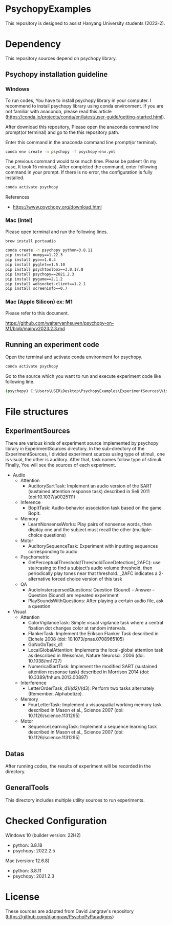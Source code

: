 # PsychopyExamples

This repository is designed to assist Hanyang University students (2023-2). 

# Dependency 

This repository sources depend on psychopy library.

## Psychopy installation guideline

### Windows

To run codes, You have to install psychopy library in your computer. I recommend to install psychopy library using conda environment. If you are not familiar with anaconda, please read this article (https://conda.io/projects/conda/en/latest/user-guide/getting-started.html).

After download this repository, Please open the anaconda command line prompt(or terminal) and go to the this repository path. 

Enter this command in the anaconda command line prompt(or terminal).
```bash
conda env create -n psychopy -f psychopy-env.yml
```
The previous command would take much time. Please be patient (In my case, It took 15 minutes). After completed the command, enter following command in your prompt. If there is no error, the configuration is fully installed.

```bash
conda activate psychopy
```

References 
- https://www.psychopy.org/download.html

### Mac (intel)

Please open terminal and run the following lines.

```bash
brew install portaudio

conda create -n psychopy python=3.8.11
pip install numpy==1.22.3
pip install pyo==1.0.4
pip install pyglet==1.5.10
pip install psychtoolbox==3.0.17.8
pip install psychopy==2021.2.3
pip install pygame==2.1.2
pip install websocket-client==1.2.1
pip install screeninfo==0.7
```

### Mac (Apple Silicon) ex: M1

Please refer to this document.

https://github.com/waltervanheuven/psychopy-on-M1/blob/main/v2023.2.3.md

## Running an experiment code

Open the terminal and activate conda environment for psychopy.

```bash
conda activate psychopy
```

Go to the source which you want to run and execute experiment code like following line.

```bash
(psychopy) C:\Users\USER\Desktop\PsychopyExamples\ExperimentSources\Visual\Memory> python ./FourLetterTask.py
```

# File structures

## ExperimentSources

There are various kinds of experiment source implemented by psychopy library in ExperimentSources directory. In the sub-directory of the ExperimentSources, I divided experiment sources using type of stimuli, one is visual, the other is auditory. After that, task names follow type of stimuli. Finally, You will see the sources of each experiment.

- Audio
  - Attention
      - AuditorySartTask: Implement an audio version of the SART (sustained attention response task) described in Seli 2011 (doi:10.1037/a0025111)
  - Inference
      - BopItTask: Audio-behavior association task based on the game BopIt.
  - Memory
      - LearnNonsenseWorks: Play pairs of nonsense words, then display one and the subject must recall the other (multiple-choice questions)
  - Motor
      - AuditorySequenceTask: Experiment with inputting sequences corresponding to audio
  - Psychometric
      - GetPerceptualThreshold/ThresholdToneDetection(_2AFC): use staircasing to find a subject’s audio volume threshold, then periodically play tones near that threshold. _2AFC indicates a 2-alternative forced choice version of this task
  - QA
      - AudioInsterspersedQuestions: Question (Sound) – Answer – Question (Sound) are repeated experiment
      - PlaySoundsWithQuestions: After playing a certain audio file, ask a question
- Visual
  -  Attention
      - ColorVigilanceTask: Simple visual vigilance task where a central fixation dot changes color at random intervals.
      - FlankerTask: Implement the Erikson Flanker Task described in Eichele 2008 (doi: 10.1073/pnas.0708965105)
      - GoNoGoTask_d1
      - LocalGlobalAttention: Implements the local-global attention task as described in Weissman, Nature Neurosci. 2006 (doi: 10.1038/nn1727)
      - NumericalSartTask: Implement the modified SART (sustained attention response task) described in Morrison 2014 (doi: 10.3389/fnhum.2013.00897)
  -  Interference
      - LetterOrderTask_d1/_(d2)/_(d3): Perform two tasks alternately (Remember, Alphabetize).
  -  Memory
      - FourLetterTask: Implement a visuospatial working memory task described in Mason et al., Science 2007 (doi: 10.1126/science.1131295)
  -  Motor
      - SequenceLearningTask: Implement a sequence learning task described in Mason et al., Science 2007 (doi: 10.1126/science.1131295)
        
## Datas

After running codes, the results of experiment will be recorded in the directory. 

## GeneralTools

This directory includes multiple utility sources to run experiments.

# Checked Configuration

Windows 10 (builder version: 22H2)
- python: 3.8.18
- psychopy: 2022.2.5

Mac (version: 12.6.8)
- python: 3.8.11
- psychopy: 2021.2.3

# License

These sources are adapted from David Jangraw's repository (https://github.com/djangraw/PsychoPyParadigms)


